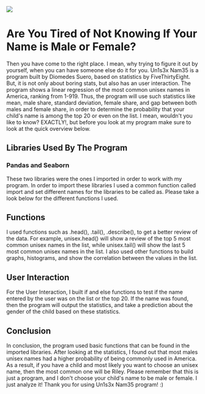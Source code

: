 ![](Unisex_Names_Project/unisex-names.jpg)
# Are You Tired of Not Knowing If Your Name is Male or Female?
Then you have come to the right place. I mean, why trying to figure it out by yourself, when you can have someone else do it for you. Un1s3x Nam35 is a program built by Diomedes Suero, based on statistics by FiveThirtyEight. But, it is not only about boring stats, but also has an user interaction. The program shows a linear regression of the most common unisex names in America, ranking from 1-919. Thus, the program will use such statistics like mean, male share, standard deviation, female share, and gap between both males and female share, in order to determine the probability that your child's name is among the top 20 or even on the list. I mean, wouldn't you like to know? EXACTLY!, but before you look at my program make sure to look at the quick overview below. 
## Libraries Used By The Program 

### Pandas and Seaborn 
These two libraries were the ones I imported in order to work with my program. In order to import these libraries I used a common function called import and set different names for the libraries to be called as. Please take a look below for the different functions I used. 
## Functions 
I used functions such as .head(), .tail(), .describe(), to get a better review of the data. For example, unisex.head() will show a review of the top 5 most common unisex names in the list, while unisex.tail() will show the last 5 most common unisex names in the list. I also used other functions to build graphs, histograms, and show the correlation between the values in the list. 
## User Interaction
For the User Interaction, I built if and else functions to test if the name entered by the user was on the list or the top 20. If the name was found, then the program will output the statistics, and take a prediction about the gender of the child based on these statistics. 
## Conclusion
In conclusion, the program used basic functions that can be found in the imported libraries. After looking at the statistics, I found out that most males unisex names had a higher probability of being commonly used in America. As a result, if you have a child and most likely you want to choose an unisex name, then the most common one will be Riley. Please remember that this is just a program, and I don't choose your child's name to be male or female. I just analyze it! Thank you for using Un1s3x Nam35 program! :)
